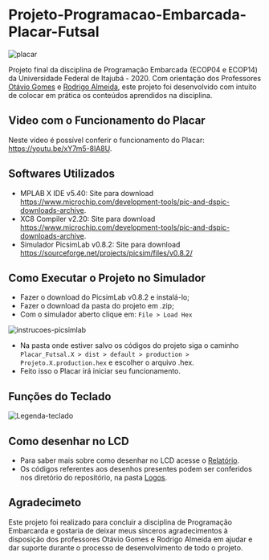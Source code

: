 # Projeto-Programacao-Embarcada-Placar-Futsal

![placar](https://user-images.githubusercontent.com/73919181/101440594-d82e7b80-38f5-11eb-8108-bb7d62dcc340.png)

Projeto final da disciplina de Programação Embarcada (ECOP04 e ECOP14) da Universidade Federal de Itajubá - 2020.
Com orientação dos Professores [Otávio Gomes](https://github.com/osmgomes) e [Rodrigo Almeida](https://github.com/rmaalmeida), este projeto foi desenvolvido com intuito de colocar em prática os conteúdos aprendidos na disciplina.

## Video com o Funcionamento do Placar
Neste vídeo é possível conferir o funcionamento do Placar: https://youtu.be/xY7m5-8lA8U.

## Softwares Utilizados
- MPLAB X IDE v5.40: Site para download https://www.microchip.com/development-tools/pic-and-dspic-downloads-archive.
- XC8 Compiler v2.20: Site para download https://www.microchip.com/development-tools/pic-and-dspic-downloads-archive.
- Simulador PicsimLab v0.8.2: Site para download https://sourceforge.net/projects/picsim/files/v0.8.2/

## Como Executar o Projeto no Simulador
- Fazer o download do PicsimLab v0.8.2 e instalá-lo;
- Fazer o download da pasta do projeto em .zip;
- Com o simulador aberto clique em: `File > Load Hex`

![instrucoes-picsimlab](https://user-images.githubusercontent.com/73919181/101439104-9223e880-38f2-11eb-9501-d44b505949a4.png)

- Na pasta onde estiver salvo os códigos do projeto siga o caminho `Placar_Futsal.X > dist > default > production > Projeto.X.production.hex` e escolher o arquivo .hex.
- Feito isso o Placar irá iniciar seu funcionamento.

## Funções do Teclado

![Legenda-teclado](https://user-images.githubusercontent.com/73919181/101440635-f85e3a80-38f5-11eb-9ad5-f8b0de9b1596.png)

## Como desenhar no LCD
- Para saber mais sobre como desenhar no LCD acesse o [Relatório](Relatorio.md).
- Os códigos referentes aos desenhos presentes podem ser conferidos nos diretório do repositório, na pasta [Logos](Logos).

## Agradecimeto

Este projeto foi realizado para concluir a disciplina de Programação Embarcarda e gostaria de deixar meus sinceros agradecimentos à disposição dos professores Otávio Gomes e Rodrigo Almeida em ajudar e dar suporte durante o processo de desenvolvimento de todo o projeto. 
